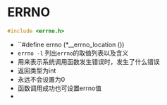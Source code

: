 # ERRNO

```c++
#include <errno.h>
```
- ``#define errno (*__errno_location ())
- `errno -l` 列出`errno`的取值列表以及含义
-  用来表示系统调用函数发生错误时，发生了什么错误
- 返回类型为int
- 永远不会设置为0
- 函数调用成功也可设置errno值
- 